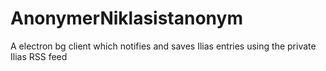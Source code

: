 # AnonymerNiklasistanonym
A electron bg client which notifies and saves Ilias entries using the private Ilias RSS feed

